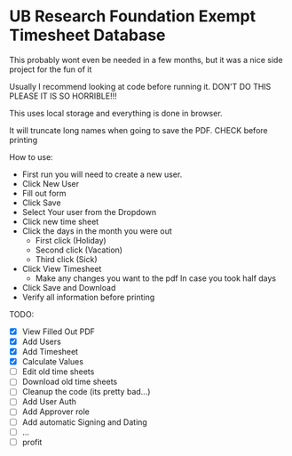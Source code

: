 # UB Research Foundation Exempt Timesheet Database

This probably wont even be needed in a few months, but it was a nice side project for the fun of it

Usually I recommend looking at code before running it.
DON'T DO THIS  PLEASE IT IS SO HORRIBLE!!!

This uses local storage and everything is done in browser.

It will truncate long names when going to save the PDF.  CHECK before printing

How to use:

- First run you will need to create a new user.
- Click New User
- Fill out form
- Click Save
- Select Your user from the Dropdown
- Click new time sheet
- Click the days in the month you were out
  - First click (Holiday)
  - Second click (Vacation)
  - Third click (Sick)
- Click View Timesheet
  - Make any changes you want to the pdf In case you took half days
- Click Save and Download
- Verify all information before printing

TODO:

- [x] View Filled Out PDF
- [x] Add Users
- [x] Add Timesheet
- [x] Calculate Values
- [ ] Edit old time sheets
- [ ] Download old time sheets
- [ ] Cleanup the code (its pretty bad...)
- [ ] Add User Auth
- [ ] Add Approver role
- [ ] Add automatic Signing and Dating
- [ ] ...
- [ ] profit
